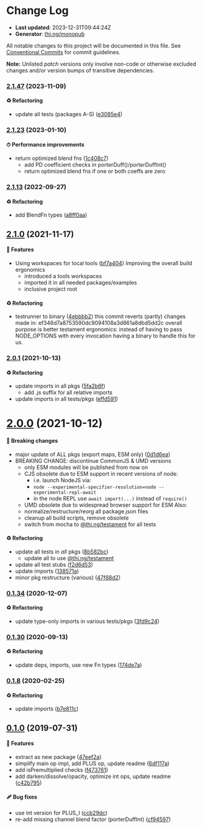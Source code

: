 # Change Log

- **Last updated**: 2023-12-31T09:44:24Z
- **Generator**: [thi.ng/monopub](https://thi.ng/monopub)

All notable changes to this project will be documented in this file.
See [Conventional Commits](https://conventionalcommits.org/) for commit guidelines.

**Note:** Unlisted _patch_ versions only involve non-code or otherwise excluded changes
and/or version bumps of transitive dependencies.

### [2.1.47](https://github.com/thi-ng/umbrella/tree/@thi.ng/porter-duff@2.1.47) (2023-11-09)

#### ♻️ Refactoring

- update all tests (packages A-S) ([e3085e4](https://github.com/thi-ng/umbrella/commit/e3085e4))

### [2.1.23](https://github.com/thi-ng/umbrella/tree/@thi.ng/porter-duff@2.1.23) (2023-01-10)

#### ⏱ Performance improvements

- return optimized blend fns ([1c408c7](https://github.com/thi-ng/umbrella/commit/1c408c7))
  - add PD coefficient checks in porterDuff()/porterDuffInt()
  - return optimized blend fns if one or both coeffs are zero

### [2.1.13](https://github.com/thi-ng/umbrella/tree/@thi.ng/porter-duff@2.1.13) (2022-09-27)

#### ♻️ Refactoring

- add BlendFn types ([a8ff0aa](https://github.com/thi-ng/umbrella/commit/a8ff0aa))

## [2.1.0](https://github.com/thi-ng/umbrella/tree/@thi.ng/porter-duff@2.1.0) (2021-11-17)

#### 🚀 Features

- Using workspaces for local tools ([bf7a404](https://github.com/thi-ng/umbrella/commit/bf7a404))
  Improving the overall build ergonomics
  - introduced a tools workspaces
  - imported it in all needed packages/examples
  - inclusive project root

#### ♻️ Refactoring

- testrunner to binary ([4ebbbb2](https://github.com/thi-ng/umbrella/commit/4ebbbb2))
  this commit reverts (partly) changes made in:
  ef346d7a8753590dc9094108a3d861a8dbd5dd2c
  overall purpose is better testament ergonomics:
  instead of having to pass NODE_OPTIONS with every invocation
  having a binary to handle this for us.

### [2.0.1](https://github.com/thi-ng/umbrella/tree/@thi.ng/porter-duff@2.0.1) (2021-10-13)

#### ♻️ Refactoring

- update imports in all pkgs ([5fa2b6f](https://github.com/thi-ng/umbrella/commit/5fa2b6f))
  - add .js suffix for all relative imports
- update imports in all tests/pkgs ([effd591](https://github.com/thi-ng/umbrella/commit/effd591))

# [2.0.0](https://github.com/thi-ng/umbrella/tree/@thi.ng/porter-duff@2.0.0) (2021-10-12)

#### 🛑 Breaking changes

- major update of ALL pkgs (export maps, ESM only) ([0d1d6ea](https://github.com/thi-ng/umbrella/commit/0d1d6ea))
- BREAKING CHANGE: discontinue CommonJS & UMD versions
  - only ESM modules will be published from now on
  - CJS obsolete due to ESM support in recent versions of node:
    - i.e. launch NodeJS via:
    - `node --experimental-specifier-resolution=node --experimental-repl-await`
    - in the node REPL use `await import(...)` instead of `require()`
  - UMD obsolete due to widespread browser support for ESM
  Also:
  - normalize/restructure/reorg all package.json files
  - cleanup all build scripts, remove obsolete
  - switch from mocha to [@thi.ng/testament](https://github.com/thi-ng/umbrella/tree/main/packages/testament) for all tests

#### ♻️ Refactoring

- update all tests in _all_ pkgs ([8b582bc](https://github.com/thi-ng/umbrella/commit/8b582bc))
  - update all to use [@thi.ng/testament](https://github.com/thi-ng/umbrella/tree/main/packages/testament)
- update all test stubs ([f2d6d53](https://github.com/thi-ng/umbrella/commit/f2d6d53))
- update imports ([138571a](https://github.com/thi-ng/umbrella/commit/138571a))
- minor pkg restructure (various) ([47f88d2](https://github.com/thi-ng/umbrella/commit/47f88d2))

### [0.1.34](https://github.com/thi-ng/umbrella/tree/@thi.ng/porter-duff@0.1.34) (2020-12-07)

#### ♻️ Refactoring

- update type-only imports in various tests/pkgs ([3fd9c24](https://github.com/thi-ng/umbrella/commit/3fd9c24))

### [0.1.30](https://github.com/thi-ng/umbrella/tree/@thi.ng/porter-duff@0.1.30) (2020-09-13)

#### ♻️ Refactoring

- update deps, imports, use new Fn types ([174de7a](https://github.com/thi-ng/umbrella/commit/174de7a))

### [0.1.8](https://github.com/thi-ng/umbrella/tree/@thi.ng/porter-duff@0.1.8) (2020-02-25)

#### ♻️ Refactoring

- update imports ([b7e811c](https://github.com/thi-ng/umbrella/commit/b7e811c))

## [0.1.0](https://github.com/thi-ng/umbrella/tree/@thi.ng/porter-duff@0.1.0) (2019-07-31)

#### 🚀 Features

- extract as new package ([47eef2a](https://github.com/thi-ng/umbrella/commit/47eef2a))
- simplify main op impl, add PLUS op, update readme ([6df117a](https://github.com/thi-ng/umbrella/commit/6df117a))
- add isPremultiplied checks ([f473761](https://github.com/thi-ng/umbrella/commit/f473761))
- add darken/dissolve/opacity, optimize int ops, update readme ([c42b795](https://github.com/thi-ng/umbrella/commit/c42b795))

#### 🩹 Bug fixes

- use int version for PLUS_I ([ccb29dc](https://github.com/thi-ng/umbrella/commit/ccb29dc))
- re-add missing channel blend factor (porterDuffInt) ([cf94597](https://github.com/thi-ng/umbrella/commit/cf94597))
